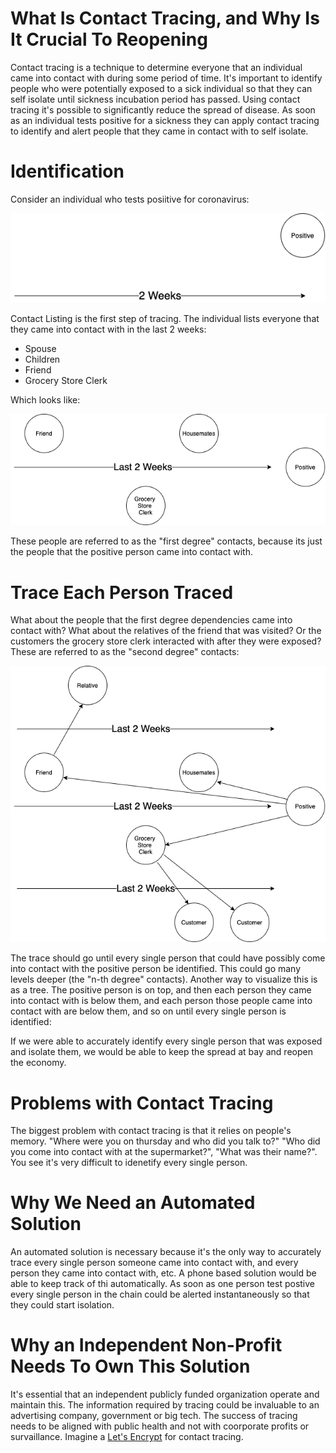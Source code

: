 # What Is Contact Tracing, and Why Is It Crucial To Reopening

Contact tracing is a technique to determine everyone that an individual came into contact with during some period of time. It's important to identify people who were potentially exposed to a sick individual so that they can self isolate until sickness incubation period has passed. Using contact tracing it's possible to significantly reduce the spread of disease. As soon as an individual tests positive for a sickness they can apply contact tracing to identify and alert people that they came in contact with to self isolate.


# Identification

Consider an individual who tests posiitive for coronavirus:

<p align="center">
  <img src="static/contact_tracing.png">
</p>

Contact Listing is the first step of tracing. The individual lists everyone that they came into contact with in the last 2 weeks: 

- Spouse
- Children
- Friend 
- Grocery Store Clerk

Which looks like: 

<p align="center">
  <img src="static/contact_tracing_last_2_weeks.png">
</p>

These people are referred to as the "first degree" contacts, because its just the people that the positive person came into contact with.

# Trace Each Person Traced

What about the people that the first degree dependencies came into contact with? What about the relatives of the friend that was visited? Or the customers the grocery store clerk interacted with after they were exposed? These are referred to as the "second degree" contacts:

<p align="center">
  <img src="static/contact_tracing_trace_traces.png">
</p>

The trace should go until every single person that could have possibly come into contact with the positive person be identified. This could go many levels deeper (the "n-th degree" contacts). Another way to visualize this is as a tree. The positive person is on top, and then each person they came into contact with is below them, and each person those people came into contact with are below them, and so on until every single person is identified:


If we were able to accurately identify every single person that was exposed and isolate them, we would be able to keep the spread at bay and reopen the economy.


# Problems with Contact Tracing

The biggest problem with contact tracing is that it relies on people's memory.  "Where were you on thursday and who did you talk to?" "Who did you come into contact with at the supermarket?", "What was their name?". You see it's very difficult to idenetify every single person.

# Why We Need an Automated Solution

An automated solution is necessary because it's the only way to accurately trace every single person someone came into contact with, and every person they came into contact with, etc. A phone based solution would be able to keep track of thi automatically. As soon as one person test postive every single person in the chain could be alerted instantaneously so that they could start isolation.


# Why an Independent Non-Profit Needs To Own This Solution

It's essential that an independent publicly funded organization operate and maintain this. The information required by tracing could be invaluable to an advertising company, government or big tech. The success of tracing needs to be aligned with public health and not with coorporate profits or survaillance. Imagine a [Let's Encrypt](https://letsencrypt.org/) for contact tracing.






